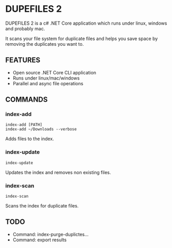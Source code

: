 # DUPEFILES 2

DUPEFILES 2 is a c# .NET Core application which runs under linux, windows and probably mac. 

It scans your file system for duplicate files and helps you save space by removing the duplicates you want to.

## FEATURES

- Open source .NET Core CLI application
- Runs under linux/mac/windows
- Parallel and async file operations

## COMMANDS

### index-add

    index-add [PATH]
    index-add ~/Downloads --verbose

Adds files to the index.

### index-update

    index-update

Updates the index and removes non existing files.

### index-scan

    index-scan

Scans the index for duplicate files.


## TODO

- Command: index-purge-duplictes...
- Command: export results